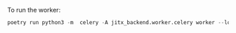 To run the worker:
```python
poetry run python3 -m  celery -A jitx_backend.worker.celery worker --loglevel=INFO 
```
